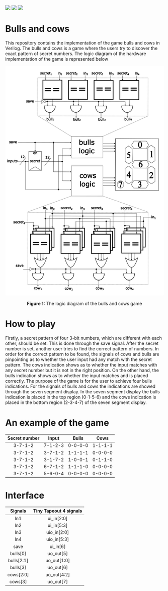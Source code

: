 ![](../../workflows/gds/badge.svg) ![](../../workflows/docs/badge.svg) ![](../../workflows/test.yaml/badge.svg)

  # Bulls and cows

  

This repository contains the implementation of the game bulls and cows in Verilog. The bulls and cows is a game where the users try to discover the exact pattern of secret numbers. The logic diagram of the hardware implementation of the game is represented below

  <p align="center">
  <img src=./figures/figure1.png>
  </p>
  <p align = "center">
      <b>Figure 1:</b> The logic diagram of the bulls and cows game
  </p>

  # How to play

  Firstly, a secret pattern of four 3-bit numbers, which are different with each other, should be set. This is done through the save signal. After the secret number is set, another user tries to find the correct pattern of numbers. In order for the correct pattern to be found, the signals of cows and bulls are pinpointing as to whether the user input had any match with the secret pattern. The cows indication shows as to whether the input matches with any secret number but it is not in the right position. On the other hand, the bulls indication shows as to whether the input matches and is placed correctly. The purpose of the game is for the user to achieve four bulls indications. For the signals of bulls and cows the indications are showed through the seven segment display. In the seven segment display the bulls indication is placed in the top region (0-1-5-6) and the cows indication is placed in the bottom region (2-3-4-7) of the seven segment display.

  # An example of the game

  | Secret number |  Input  |  Bulls  |  Cows   |
  | :-----------: | :-----: | :-----: | :-----: |
  |    3-7-1-2    | 7-1-2-3 | 0-0-0-0 | 1-1-1-1 |
  |    3-7-1-2    | 3-7-1-2 | 1-1-1-1 | 0-0-0-0 |
  |    3-7-1-2    | 3-1-7-2 | 1-0-0-1 | 0-1-1-0 |
  |    3-7-1-2    | 6-7-1-2 | 1-1-1-0 | 0-0-0-0 |
  |    3-7-1-2    | 5-6-0-4 | 0-0-0-0 | 0-0-0-0 |

  

  # Interface

  |  Signals   | Tiny Tapeout 4 signals |
  | :--------: | :--------------------: |
  |    In1     |       ui_in[2:0]       |
  |    In2     |       ui_in[5:3]       |
  |    In3     |      uio_in[2:0]       |
  |    In4     |      uio_in[5:3]       |
  |    save    |        ui_in[6]        |
  |  bulls[0]  |       uo_out[5]        |
  | bulls[2:1] |      uo_out[1:0]       |
  |  bulls[3]  |       uo_out[6]        |
  | cows[2:0]  |      uo_out[4:2]       |
  |  cows[3]   |       uo_out[7]        |
